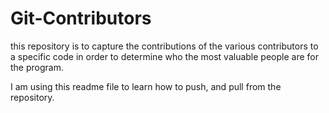 # Git-Contributors
this repository is to capture the contributions of the various contributors to a specific code in order to determine who the most valuable people are for the program.

I am using this readme file to learn how to push, and pull from the repository.